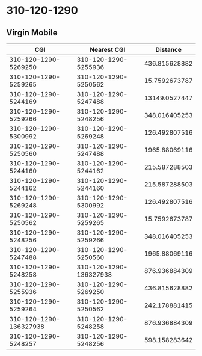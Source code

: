 # 310-120-1290
## Virgin Mobile


| CGI | Nearest CGI | Distance |
|-----|-------------|----------|
| 310-120-1290-5269250 | 310-120-1290-5255936 | 436.815628882 |
| 310-120-1290-5259265 | 310-120-1290-5250562 | 15.7592673787 |
| 310-120-1290-5244169 | 310-120-1290-5247488 | 13149.0527447 |
| 310-120-1290-5259266 | 310-120-1290-5248256 | 348.016405253 |
| 310-120-1290-5300992 | 310-120-1290-5269248 | 126.492807516 |
| 310-120-1290-5250560 | 310-120-1290-5247488 | 1965.88069116 |
| 310-120-1290-5244160 | 310-120-1290-5244162 | 215.587288503 |
| 310-120-1290-5244162 | 310-120-1290-5244160 | 215.587288503 |
| 310-120-1290-5269248 | 310-120-1290-5300992 | 126.492807516 |
| 310-120-1290-5250562 | 310-120-1290-5259265 | 15.7592673787 |
| 310-120-1290-5248256 | 310-120-1290-5259266 | 348.016405253 |
| 310-120-1290-5247488 | 310-120-1290-5250560 | 1965.88069116 |
| 310-120-1290-5248258 | 310-120-1290-136327938 | 876.936884309 |
| 310-120-1290-5255936 | 310-120-1290-5269250 | 436.815628882 |
| 310-120-1290-5259264 | 310-120-1290-5250562 | 242.178881415 |
| 310-120-1290-136327938 | 310-120-1290-5248258 | 876.936884309 |
| 310-120-1290-5248257 | 310-120-1290-5248256 | 598.158283642 |
